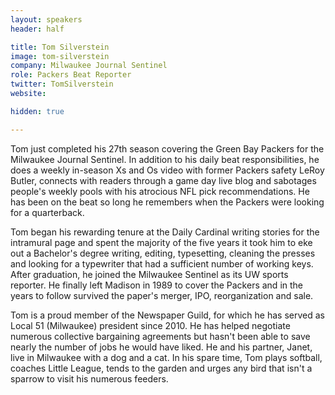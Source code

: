 ```yaml
---
layout: speakers
header: half

title: Tom Silverstein
image: tom-silverstein
company: Milwaukee Journal Sentinel
role: Packers Beat Reporter
twitter: TomSilverstein
website:

hidden: true

---
```

Tom just completed his 27th season covering the Green Bay Packers for the Milwaukee Journal Sentinel. In addition to his daily beat responsibilities, he does a weekly in-season Xs and Os video with former Packers safety LeRoy Butler, connects with readers through a game day live blog and sabotages people's weekly pools with his atrocious NFL pick recommendations. He has been on the beat so long he remembers when the Packers were looking for a quarterback.

Tom began his rewarding tenure at the Daily Cardinal writing stories for the intramural page and spent the majority of the five years it took him to eke out a Bachelor's degree writing, editing, typesetting, cleaning the presses and looking for a typewriter that had a sufficient number of working keys. After graduation, he joined the Milwaukee Sentinel as its UW sports reporter. He finally left Madison in 1989 to cover the Packers and in the years to follow survived the paper's merger, IPO, reorganization and sale.

Tom is a proud member of the Newspaper Guild, for which he has served as Local 51 (Milwaukee) president since 2010. He has helped negotiate numerous collective bargaining agreements but hasn't been able to save nearly the number of jobs he would have liked. He and his partner, Janet, live in Milwaukee with a dog and a cat. In his spare time, Tom plays softball, coaches Little League, tends to the garden and urges any bird that isn't a sparrow to visit his numerous feeders.
